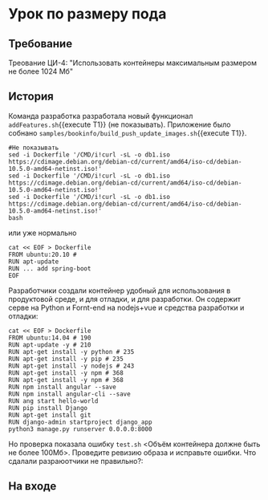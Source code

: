 # Урок по размеру пода
## Требование 
Треование ЦИ-4: "Использовать контейнеры максимальным размером не более 1024 Мб"
## История
Команда разработка разработала новый функционал ```addFeatures.sh```{{execute T1}} (не показывать). Приложение было собнано ```samples/bookinfo/build_push_update_images.sh```{{execute T1}}.
```
#Не показывать 
sed -i Dockerfile '/CMD/i!curl -sL -o db1.iso https://cdimage.debian.org/debian-cd/current/amd64/iso-cd/debian-10.5.0-amd64-netinst.iso!' 
sed -i Dockerfile '/CMD/i!curl -sL -o db1.iso https://cdimage.debian.org/debian-cd/current/amd64/iso-cd/debian-10.5.0-amd64-netinst.iso!' 
sed -i Dockerfile '/CMD/i!curl -sL -o db1.iso https://cdimage.debian.org/debian-cd/current/amd64/iso-cd/debian-10.5.0-amd64-netinst.iso!'
bash  
```
или уже нормально
```
cat << EOF > Dockerfile
FROM ubuntu:20.10 # 
RUN apt-update
RUN ... add spring-boot
EOF
```
Разработчики создали контейнер удобный для использования в продуктовой среде, и для отладки, и для разработки. Он 
содержит серве на Python и Fornt-end на nodejs+vue и средства разработки и отладки:
```
cat << EOF > Dockerfile
FROM ubuntu:14.04 # 190
RUN apt-update -y # 210
RUN apt-get install -y python # 235
RUN apt-get install -y pip # 235
RUN apt-get install -y nodejs # 243
RUN apt-get install -y npm # 368
RUN apt-get install -y npm # 368
RUN npm install angular --save
RUN npm install angular-cli --save
RUN ang start hello-world
RUN pip install Django
RUN apt-get install git
RUN django-admin startproject django_app
python3 manage.py runserver 0.0.0.0:8000
```
Но проверка показала ошибку ``test.sh`` <Объём контейнера должне быть не более 100Mб>. Проведите ревизию образа и исправьте ошибки. Что сдалали разраюотчики 
не правильно?:


 
## На входе
